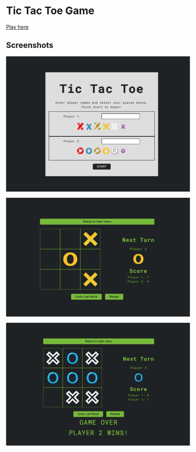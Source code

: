 # Tic Tac Toe Game

[Play here](https://tic-tac-toe.jontoye.repl.co/)

## Screenshots
![](img/intro-page.png)

![](img/game-page.png)

![](img/win-game.png)